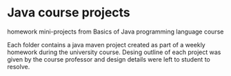 # Java course projects
homework mini-projects from Basics of Java programming language course

Each folder contains a java maven project created as part of a weekly homework during the university course.
Desing outline of each project was given by the course professor and design details were left to student to resolve. 
